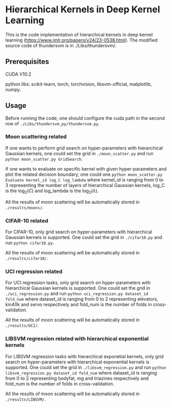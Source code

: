 # Hierarchical Kernels in Deep Kernel Learning
This is the code implementation of hierarchical kernels in deep kernel learning (https://www.jmlr.org/papers/v24/23-0538.html). The modified source code of thundersvm is in ./Libs/thundersvm/.

## Prerequisites
CUDA V10.2

python libs: scikit-learn, torch, torchvision, libsvm-official, matplotlib, numpy.

## Usage
Before running the code, one should configure the cuda path in the second row of `./Libs/thundersvm_py/thundersvm.py`.

 
### Moon scattering related
If one wants to perform grid search on hyper-parameters with hierarchical Gaussian kernels, one could set the grid in `./moon_scatter.py` and run `python moon_scatter.py GridSearch`.

If one wants to evaluate on specific kernel with given hyper-parameters and plot the related decision boundary, one could one `python moon_scatter.py Evaluate kernel_id log_C log_lambda` where kernel_id is ranging from 0 to 3 representing the number of layers of hierarchical Gaussian kernels, log_C is the $\log_{2}(C)$ and log_lambda is the $\log_{2}(\lambda)$.

All the results of moon scattering will be automatically stored in `./results/moons/`.

### CIFAR-10 related
For CIFAR-10, only grid search on hyper-parameters with hierarchical Gaussian kernels is supported. One could set the grid in `./cifar10.py` and run `python cifar10.py`.

All the results of moon scattering will be automatically stored in `./results/cifar10/`.

### UCI regression related
For UCI regression tasks, only grid search on hyper-parameters with hierarchical Gaussian kernels is supported. One could set the grid in `./uci_regression.py` and run `python uci_regression.py dataset_id fold_num` where dataset_id is ranging from 0 to 2 representing elevators, kin40k and servo respectively and fold_num is the number of folds in cross-validation.

All the results of moon scattering will be automatically stored in `./results/UCI/`.

### LIBSVM regression related with hierarchical exponential kernels
For LIBSVM regression tasks with hierarchical exponetial kernels, only grid search on hyper-parameters with hierarchical exponential kernels is supported. One could set the grid in `./libsvm_regression.py` and run `python libsvm_regression.py dataset_id fold_num` where dataset_id is ranging from 0 to 2 representing bodyfat, mg and triazines respectively and fold_num is the number of folds in cross-validation.

All the results of moon scattering will be automatically stored in `./results/LIBSVM/`.
